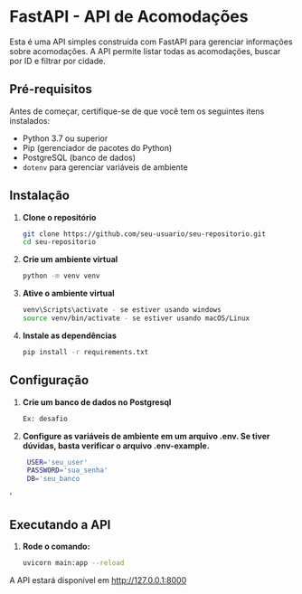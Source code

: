 # FastAPI - API de Acomodações

Esta é uma API simples construída com FastAPI para gerenciar informações sobre acomodações. A API permite listar todas as acomodações, buscar por ID e filtrar por cidade.

## Pré-requisitos

Antes de começar, certifique-se de que você tem os seguintes itens instalados:

- Python 3.7 ou superior
- Pip (gerenciador de pacotes do Python)
- PostgreSQL (banco de dados)
- `dotenv` para gerenciar variáveis de ambiente

## Instalação

1. **Clone o repositório**

   ```bash
   git clone https://github.com/seu-usuario/seu-repositorio.git
   cd seu-repositorio

2. **Crie um ambiente virtual**

   ```bash
   python -m venv venv

3. **Ative o ambiente virtual**

   ```bash
   venv\Scripts\activate - se estiver usando windows
   source venv/bin/activate - se estiver usando macOS/Linux  

3. **Instale as dependências**

   ```bash
   pip install -r requirements.txt

## Configuração

1. **Crie um banco de dados no Postgresql**

   ```bash
   Ex: desafio

2. **Configure as variáveis de ambiente em um arquivo .env. Se tiver dúvidas, basta verificar o arquivo .env-example.**

   ```bash 
    USER='seu_user'
    PASSWORD='sua_senha'
    DB='seu_banco
'

## Executando a API

1. **Rode o comando:**

   ```bash
   uvicorn main:app --reload

A API estará disponível em http://127.0.0.1:8000